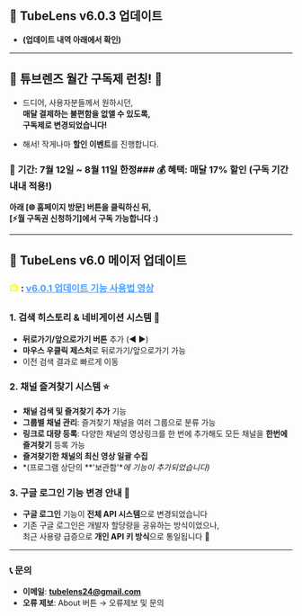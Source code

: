 ## 🚀 TubeLens v6.0.3 업데이트
- **(업데이트 내역 아래에서 확인)**

---

## 🎉 **튜브렌즈 월간 구독제 런칭!** 🎉

- 드디어, 사용자분들께서 원하시던,<br>**매달 결제하는 불편함을 없앨 수 있도록,**<br>**구독제로 변경되었습니다!**

- 해서! 작게나마 **할인 이벤트**를 진행합니다.


### 📅 **기간**: 7월 12일 ~ 8월 11일 한정### 💰 **혜택**: 매달 **17% 할인** (구독 기간 내내 적용!)

**아래 [🌐 홈페이지 방문] 버튼을 클릭하신 뒤,**  
**[⚡월 구독권 신청하기]에서 구독 가능합니다 :)**

---

## 🚀 TubeLens v6.0 메이저 업데이트

### <span style="color: #ffff00; font-weight: bold;">📺 </span>: <a href="https://youtu.be/K4fLTU3kZe0" style="color: #4a9eff; text-decoration: underline;">v6.0.1 업데이트 기능 사용법 영상</a>

### 1. 검색 히스토리 & 네비게이션 시스템 🔄 
- **뒤로가기/앞으로가기 버튼** 추가 (◀ ▶)
- **마우스 우클릭 제스처**로 뒤로가기/앞으로가기 가능
- 이전 검색 결과로 빠르게 이동

### 2. 채널 즐겨찾기 시스템 ⭐
- **채널 검색 및 즐겨찾기 추가** 기능
- **그룹별 채널 관리**: 즐겨찾기 채널을 여러 그룹으로 분류 가능
- **링크로 대량 등록**: 다양한 채널의 영상링크를 한 번에 추가해도 모든 채널을 **한번에 즐겨찾기** 등록 가능
- **즐겨찾기한 채널의 최신 영상 일괄 수집**
- *(프로그램 상단의 **'보관함'**에 기능이 추가되었습니다)*

### 3. 구글 로그인 기능 변경 안내 🚨
- **구글 로그인** 기능이 **전체 API 시스템**으로 변경되었습니다
- 기존 구글 로그인은 개발자 할당량을 공유하는 방식이었으나,  
  최근 사용량 급증으로 **개인 API 키 방식**으로 통일됩니다 🙏

---

### 📞 **문의**

- **이메일**: **tubelens24@gmail.com**
- **오류 제보**: About 버튼 → 오류제보 및 문의

